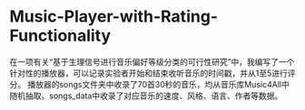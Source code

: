 # Music-Player-with-Rating-Functionality
在一项有关“基于生理信号进行音乐偏好等级分类的可行性研究”中，我编写了一个针对性的播放器，可以记录实验者开始和结束收听音乐的时间戳，并从1至5进行评分。
播放器的songs文件夹中收录了70首30秒的音乐，均从音乐库Music4All中随机抽取。songs_data中收录了对应音乐的速度、风格、语言、作者等数据。
